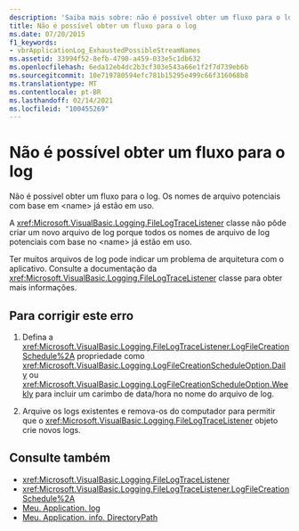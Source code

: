 ```yaml
---
description: 'Saiba mais sobre: não é possível obter um fluxo para o log'
title: Não é possível obter um fluxo para o log
ms.date: 07/20/2015
f1_keywords:
- vbrApplicationLog_ExhaustedPossibleStreamNames
ms.assetid: 33994f52-8efb-4790-a459-033e5c1db632
ms.openlocfilehash: 6eda12eb4dc2b3cf303e543a66e1f2f7d739eb6b
ms.sourcegitcommit: 10e719780594efc781b15295e499c66f316068b8
ms.translationtype: MT
ms.contentlocale: pt-BR
ms.lasthandoff: 02/14/2021
ms.locfileid: "100455269"
---
```

# <a name="unable-to-obtain-a-stream-for-the-log"></a>Não é possível obter um fluxo para o log

Não é possível obter um fluxo para o log. Os nomes de arquivo potenciais com base em \<name> já estão em uso.  
  
 A <xref:Microsoft.VisualBasic.Logging.FileLogTraceListener> classe não pôde criar um novo arquivo de log porque todos os nomes de arquivo de log potenciais com base no \<name> já estão em uso.  
  
 Ter muitos arquivos de log pode indicar um problema de arquitetura com o aplicativo. Consulte a documentação da <xref:Microsoft.VisualBasic.Logging.FileLogTraceListener> classe para obter mais informações.  
  
## <a name="to-correct-this-error"></a>Para corrigir este erro  
  
1. Defina a <xref:Microsoft.VisualBasic.Logging.FileLogTraceListener.LogFileCreationSchedule%2A> propriedade como <xref:Microsoft.VisualBasic.Logging.LogFileCreationScheduleOption.Daily> ou <xref:Microsoft.VisualBasic.Logging.LogFileCreationScheduleOption.Weekly> para incluir um carimbo de data/hora no nome do arquivo de log.  
  
2. Arquive os logs existentes e remova-os do computador para permitir que o <xref:Microsoft.VisualBasic.Logging.FileLogTraceListener> objeto crie novos logs.  
  
## <a name="see-also"></a>Consulte também

- <xref:Microsoft.VisualBasic.Logging.FileLogTraceListener>
- <xref:Microsoft.VisualBasic.Logging.FileLogTraceListener.LogFileCreationSchedule%2A>
- [Meu. Application. log](xref:Microsoft.VisualBasic.ApplicationServices.ApplicationBase.Log)
- [Meu. Application. info. DirectoryPath](xref:Microsoft.VisualBasic.ApplicationServices.ApplicationBase.Log)
